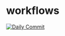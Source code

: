 # workflows

[![Daily Commit](https://github.com/23f2004208/workflows/actions/workflows/daily_commit.yml/badge.svg)](https://github.com/23f2004208/workflows/actions/workflows/daily_commit.yml)
